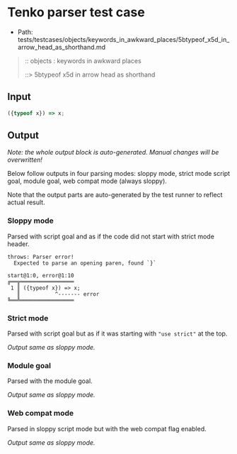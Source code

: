 # Tenko parser test case

- Path: tests/testcases/objects/keywords_in_awkward_places/5btypeof_x5d_in_arrow_head_as_shorthand.md

> :: objects : keywords in awkward places
>
> ::> 5btypeof x5d in arrow head as shorthand

## Input

`````js
({typeof x}) => x;
`````

## Output

_Note: the whole output block is auto-generated. Manual changes will be overwritten!_

Below follow outputs in four parsing modes: sloppy mode, strict mode script goal, module goal, web compat mode (always sloppy).

Note that the output parts are auto-generated by the test runner to reflect actual result.

### Sloppy mode

Parsed with script goal and as if the code did not start with strict mode header.

`````
throws: Parser error!
  Expected to parse an opening paren, found `}`

start@1:0, error@1:10
╔══╦═════════════════
 1 ║ ({typeof x}) => x;
   ║           ^------- error
╚══╩═════════════════

`````

### Strict mode

Parsed with script goal but as if it was starting with `"use strict"` at the top.

_Output same as sloppy mode._

### Module goal

Parsed with the module goal.

_Output same as sloppy mode._

### Web compat mode

Parsed in sloppy script mode but with the web compat flag enabled.

_Output same as sloppy mode._

